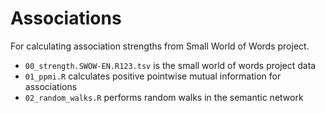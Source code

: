 # Associations
For calculating association strengths from Small World of Words project.

* `00_strength.SWOW-EN.R123.tsv` is the small world of words project data
* `01_ppmi.R` calculates positive pointwise mutual information for associations
* `02_random_walks.R` performs random walks in the semantic network
